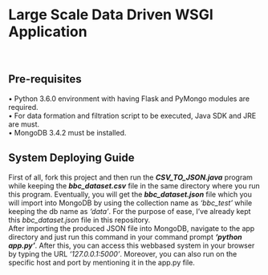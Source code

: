 # Large Scale Data Driven WSGI Application
<br />

## Pre-requisites
• Python 3.6.0 environment with having Flask and PyMongo modules are required.<br />
• For data formation and filtration script to be executed, Java SDK and JRE are must.<br />
• MongoDB 3.4.2 must be installed.

## System Deploying Guide
First of all, fork this project and then run the **_CSV_TO_JSON.java_** program while keeping the **_bbc_dataset.csv_** file in the same directory where you run this program. Eventually, you will get the **_bbc_dataset.json_** file which you will import into MongoDB by using the collection name as _‘bbc_test’_ while keeping the db name as _‘data’_. For the purpose of ease, I’ve already kept this _bbc_dataset.json_ file in this repository. <br />
After importing the produced JSON file into MongoDB, navigate to the app directory and just run this command in your command prompt **_‘python app.py’_**. After this, you can access this webbased system in your browser by typing the URL _‘127.0.0.1:5000’_. Moreover, you can also run on the specific host and port by mentioning it in the app.py file.



